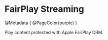 # FairPlay Streaming

@Metadata {
    @PageColor(purple)
}

Play content protected with Apple FairPlay DRM.

